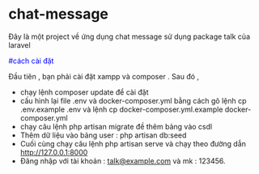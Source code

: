 # chat-message

Đây là một project về ứng dụng chat message sử dụng package talk của laravel 

<p style="color:blue;"> #cách cài đặt</p>

Đầu tiên , bạn phải cài đặt xampp và composer .
Sau đó ,
 - chạy lệnh composer update để cài đặt 
 - cấu hình lại file .env và docker-composer.yml bằng cách gõ lệnh cp .env.example .env   và lệnh cp docker-composer.yml.example docker-composer.yml
 - chạy câu lệnh php artisan migrate đề thêm bảng vào csdl 
 - Thêm dữ liệu vào bảng user : php artisan db:seed
 - Cuối cùng chạy câu lệnh php artisan serve và chạy theo đường dẫn http://127.0.0.1:8000
 - Đăng nhập với tài khoản : talk@example.com và mk : 123456.
 
